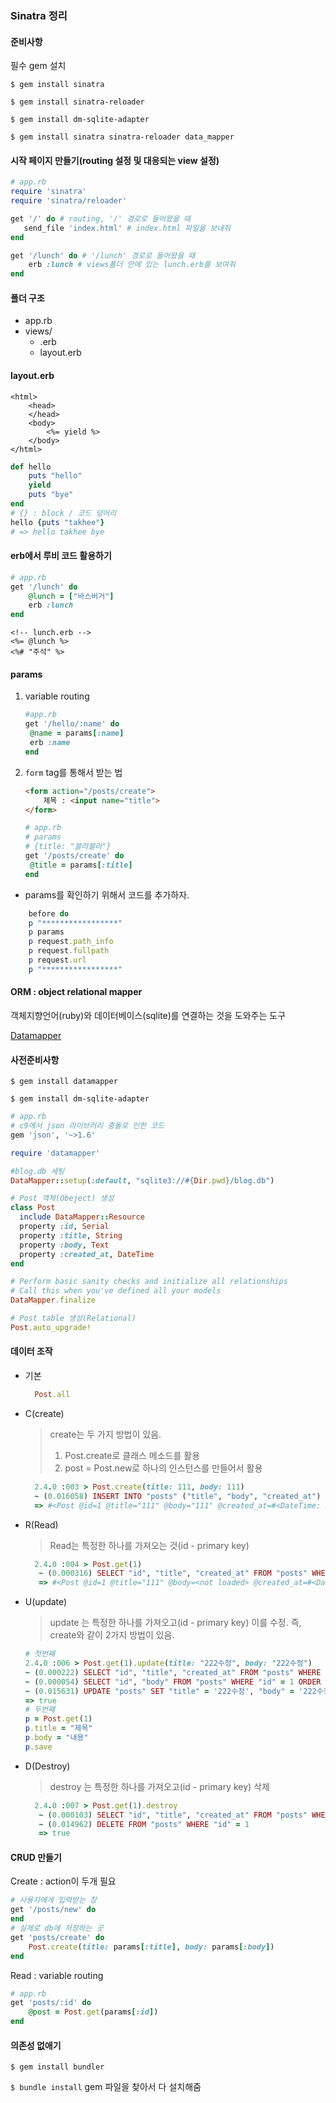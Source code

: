 ### Sinatra 정리

#### 준비사항

필수 gem 설치

`$ gem install sinatra`

`$ gem install sinatra-reloader`

`$ gem install dm-sqlite-adapter`

`$ gem install sinatra sinatra-reloader data_mapper`


#### 시작 페이지 만들기(routing 설정 및 대응되는 view 설정)

```ruby
# app.rb 
require 'sinatra'
require 'sinatra/reloader'

get '/' do # routing, '/' 경로로 들어왔을 때
   send_file 'index.html' # index.html 파일을 보내줘
end

get '/lunch' do # '/lunch' 경로로 들어왔을 때
    erb :lunch # views폴더 안에 있는 lunch.erb를 보여줘
end
```



#### 폴더 구조 

* app.rb
* views/
  * .erb
  * layout.erb

#### layout.erb

```erb
<html>
    <head>
    </head>
    <body>
        <%= yield %>
    </body>
</html>
```

```ruby
def hello
    puts "hello"
    yield
    puts "bye"
end
# {} : block / 코드 덩어리
hello {puts "takhee"}
# => hello takhee bye
```



#### erb에서 루비 코드 활용하기

```ruby
# app.rb
get '/lunch' do
    @lunch = ["바스버거"]
    erb :lunch
end
```

```erb
<!-- lunch.erb -->
<%= @lunch %>
<%# "주석" %>

```

#### params 

1. variable routing

   ```ruby
   #app.rb
   get '/hello/:name' do
   	@name = params[:name]
   	erb :name
   end
   ```

   

2. `form` tag를 통해서 받는 법

   ```html
   <form action="/posts/create">
       제목 : <input name="title">
   </form>
   ```

   ```ruby
   # app.rb
   # params
   # {title: "블라블라"}
   get '/posts/create' do
   	@title = params[:title]
   end
   ```

* params를 확인하기 위해서 코드를 추가하자.

```ruby
    before do
    p "*****************"
    p params
    p request.path_info
    p request.fullpath
    p request.url
    p "*****************"
```


#### ORM : object relational mapper

객체지향언어(ruby)와 데이터베이스(sqlite)를 연결하는 것을 도와주는 도구

[Datamapper]('http://recipes.sinatrarb.com/p/models/data_mapper')

#### 사전준비사항

`$ gem install datamapper`

`$ gem install dm-sqlite-adapter`

```ruby
# app.rb
# c9에서 json 라이브러리 충돌로 인한 코드
gem 'json', '~>1.6'

require 'datamapper'

#blog.db 세팅
DataMapper::setup(:default, "sqlite3://#{Dir.pwd}/blog.db")

# Post 객체(Obeject) 생성
class Post
  include DataMapper::Resource
  property :id, Serial
  property :title, String
  property :body, Text
  property :created_at, DateTime
end

# Perform basic sanity checks and initialize all relationships
# Call this when you've defined all your models
DataMapper.finalize

# Post table 생성(Relational)
Post.auto_upgrade!
```

#### 데이터 조작

* 기본

  ```ruby
    Post.all
  ```

* C(create)
  > create는 두 가지 방법이 있음.
  > 1) Post.create로 클래스 메소드를 활용
  > 2) post = Post.new로 하나의 인스턴스를 만들어서 활용

  ```ruby
    2.4.0 :003 > Post.create(title: 111, body: 111)
    ~ (0.016058) INSERT INTO "posts" ("title", "body", "created_at") VALUES ('111', '111', '2018-06-11T07:05:41+00:00')
    => #<Post @id=1 @title="111" @body="111" @created_at=#<DateTime: 2018-06-11T07:05:41+00:00 ((2458281j,25541s,146636304n),+0s,2299161j)>> 
  ```

* R(Read)
  > Read는 특정한 하나를 가져오는 것(id - primary key)

  ```ruby
    2.4.0 :004 > Post.get(1)
     ~ (0.000316) SELECT "id", "title", "created_at" FROM "posts" WHERE "id" = 1 LIMIT 1
     => #<Post @id=1 @title="111" @body=<not loaded> @created_at=#<DateTime: 2018-06-11T07:05:41+00:00 ((2458281j,25541s,0n),+0s,2299161j)>> 
  ```

* U(update)
  > update 는 특정한 하나를 가져오고(id - primary key)
  > 이를 수정. 즉, create와 같이 2가지 방법이 있음.

  ```ruby
  # 첫번째
  2.4.0 :006 > Post.get(1).update(title: "222수정", body: "222수정")                               
  ~ (0.000222) SELECT "id", "title", "created_at" FROM "posts" WHERE "id" = 1 LIMIT 1
  ~ (0.000054) SELECT "id", "body" FROM "posts" WHERE "id" = 1 ORDER BY "id"
  ~ (0.015631) UPDATE "posts" SET "title" = '222수정', "body" = '222수정' WHERE "id" = 1
  => true 
  # 두번째
  p = Post.get(1)
  p.title = "제목"
  p.body = "내용"
  p.save
  ```

* D(Destroy)
  > destroy 는 특정한 하나를 가져오고(id - primary key) 삭제

  ```ruby
    2.4.0 :007 > Post.get(1).destroy
     ~ (0.000103) SELECT "id", "title", "created_at" FROM "posts" WHERE "id" = 1 LIMIT 1
     ~ (0.014962) DELETE FROM "posts" WHERE "id" = 1
     => true 
  ```



#### CRUD 만들기

Create : action이 두개 필요

```ruby
# 사용자에게 입력받는 창
get '/posts/new' do
end
# 실제로 db에 저장하는 곳
get 'posts/create' do
    Post.create(title: params[:title], body: params[:body])
end
```

Read : variable routing

```ruby
# app.rb 
get 'posts/:id' do
	@post = Post.get(params[:id])
end
```



#### 의존성 없애기

`$ gem install bundler`

`$ bundle install`
gem 파일을 찾아서 다 설치해줌